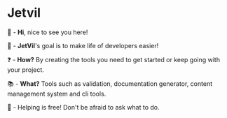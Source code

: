 # Jetvil

👋 - **Hi**, nice to see you here!

🎯 - **JetVil**'s goal is to make life of developers easier!

❓ - **How?** By creating the tools you need to get started or keep going with your project.

📚 - **What?** Tools such as validation, documentation generator, content management system and cli tools.

👥 - Helping is free! Don't be afraid to ask what to do.
